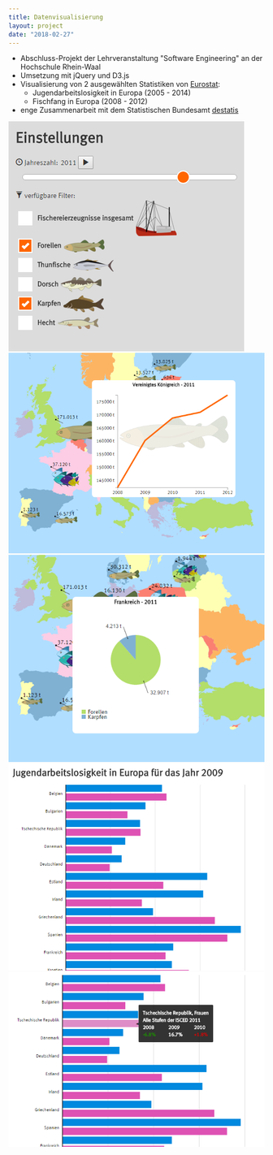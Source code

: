 ```yaml
---
title: Datenvisualisierung
layout: project
date: "2018-02-27"
---
```

* Abschluss-Projekt der Lehrveranstaltung "Software Engineering" an der Hochschule Rhein-Waal
* Umsetzung mit jQuery und D3.js
* Visualisierung von 2 ausgewählten Statistiken von <a href="http://ec.europa.eu/eurostat/de" target="_blank">Eurostat</a>:
  * Jugendarbeitslosigkeit in Europa (2005 - 2014)
  * Fischfang in Europa (2008 - 2012)
* enge Zusammenarbeit mit dem Statistischen Bundesamt <a href="https://www.destatis.de/DE/Startseite.html" target="_blank">destatis</a>

<media-slider>
    <img src="./destatis_1.png"/>
    <img src="./destatis_2.png"/>
    <img src="./destatis_3.png"/>
    <img src="./destatis_4.png"/>
    <img src="./destatis_5.png"/>
</media-slider>